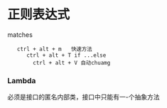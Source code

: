 # 正则表达式

matches

```
   ctrl + alt + m   快速方法
      ctrl + alt + T if ...else
        ctrl + alt + V 自动chuamg
```

### Lambda

必须是接口的匿名内部类，接口中只能有一-个抽象方法

